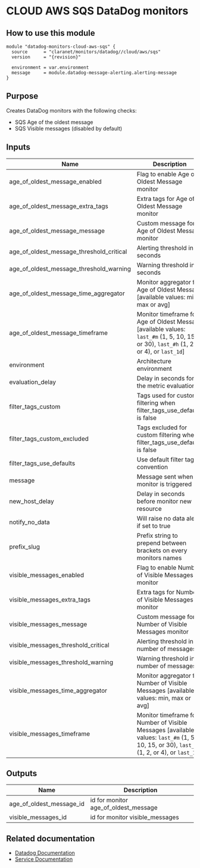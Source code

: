 # CLOUD AWS SQS DataDog monitors

## How to use this module

```hcl
module "datadog-monitors-cloud-aws-sqs" {
  source      = "claranet/monitors/datadog//cloud/aws/sqs"
  version     = "{revision}"

  environment = var.environment
  message     = module.datadog-message-alerting.alerting-message
}

```

## Purpose

Creates DataDog monitors with the following checks:

- SQS Age of the oldest message
- SQS Visible messages (disabled by default)

## Inputs

| Name | Description | Type | Default | Required |
|------|-------------|------|---------|:-----:|
| age\_of\_oldest\_message\_enabled | Flag to enable Age of Oldest Message monitor | `string` | `"true"` | no |
| age\_of\_oldest\_message\_extra\_tags | Extra tags for Age of Oldest Message monitor | `list(string)` | `[]` | no |
| age\_of\_oldest\_message\_message | Custom message for Age of Oldest Message monitor | `string` | `""` | no |
| age\_of\_oldest\_message\_threshold\_critical | Alerting threshold in seconds | `number` | `600` | no |
| age\_of\_oldest\_message\_threshold\_warning | Warning threshold in seconds | `number` | `300` | no |
| age\_of\_oldest\_message\_time\_aggregator | Monitor aggregator for Age of Oldest Message [available values: min, max or avg] | `string` | `"min"` | no |
| age\_of\_oldest\_message\_timeframe | Monitor timeframe for Age of Oldest Message [available values: `last_#m` (1, 5, 10, 15, or 30), `last_#h` (1, 2, or 4), or `last_1d`] | `string` | `"last_30m"` | no |
| environment | Architecture environment | `string` | n/a | yes |
| evaluation\_delay | Delay in seconds for the metric evaluation | `number` | `900` | no |
| filter\_tags\_custom | Tags used for custom filtering when filter\_tags\_use\_defaults is false | `string` | `"*"` | no |
| filter\_tags\_custom\_excluded | Tags excluded for custom filtering when filter\_tags\_use\_defaults is false | `string` | `""` | no |
| filter\_tags\_use\_defaults | Use default filter tags convention | `string` | `"true"` | no |
| message | Message sent when a monitor is triggered | `any` | n/a | yes |
| new\_host\_delay | Delay in seconds before monitor new resource | `number` | `300` | no |
| notify\_no\_data | Will raise no data alert if set to true | `bool` | `true` | no |
| prefix\_slug | Prefix string to prepend between brackets on every monitors names | `string` | `""` | no |
| visible\_messages\_enabled | Flag to enable Number of Visible Messages monitor | `string` | `"false"` | no |
| visible\_messages\_extra\_tags | Extra tags for Number of Visible Messages monitor | `list(string)` | `[]` | no |
| visible\_messages\_message | Custom message for Number of Visible Messages monitor | `string` | `""` | no |
| visible\_messages\_threshold\_critical | Alerting threshold in number of messages | `number` | `2` | no |
| visible\_messages\_threshold\_warning | Warning threshold in number of messages | `number` | `1` | no |
| visible\_messages\_time\_aggregator | Monitor aggregator for Number of Visible Messages [available values: min, max or avg] | `string` | `"min"` | no |
| visible\_messages\_timeframe | Monitor timeframe for Number of Visible Messages [available values: `last_#m` (1, 5, 10, 15, or 30), `last_#h` (1, 2, or 4), or `last_1d`] | `string` | `"last_30m"` | no |

## Outputs

| Name | Description |
|------|-------------|
| age\_of\_oldest\_message\_id | id for monitor age\_of\_oldest\_message |
| visible\_messages\_id | id for monitor visible\_messages |

## Related documentation
* [Datadog Documentation](https://docs.datadoghq.com/integrations/amazon_sqs/)
* [Service Documentation](https://docs.aws.amazon.com/sqs/index.html)
